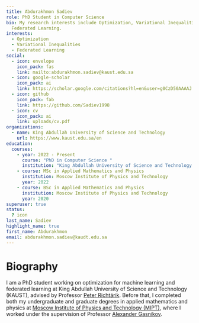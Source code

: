 ```yaml
---
title: Abdurakhmon Sadiev
role: PhD Student in Computer Science
bio: My research interests include Optimization, Variational Inequalities and
  Federated Learning.
interests:
  - Optimization
  - Variational Inequalities
  - Federated Learning
social:
  - icon: envelope
    icon_pack: fas
    link: mailto:abdurakhmon.sadiev@kaust.edu.sa
  - icon: google-scholar
    icon_pack: ai
    link: https://scholar.google.com/citations?hl=en&user=g0CzD50AAAAJ
  - icon: github
    icon_pack: fab
    link: https://github.com/Sadiev1998
  - icon: cv
    icon_pack: ai
    link: uploads/cv.pdf
organizations:
  - name: King Abdullah University of Science and Technology
    url: https://www.kaust.edu.sa/en
education:
  courses:
    - year: 2022 - Present
      course: "PhD in Computer Science "
      institution: "King Abdullah University of Science and Technology "
    - course: MSc in Applied Mathematics and Physics
      institution: Moscow Institute of Physics and Technology
      year: 2022
    - course: BSc in Applied Mathematics and Physics
      institution: Moscow Institute of Physics and Technology
      year: 2020
superuser: true
status:
  ? icon
last_name: Sadiev
highlight_name: true
first_name: Abdurakhmon
email: abdurakhmon.sadiev@kaudt.edu.sa
---
```

<h1>Biography</h1>

I am a PhD student working on optimization for machine learning
and federated learning at King Abdullah University of Science and Technology (KAUST), advised by Professor [Peter Richtárik](https://richtarik.org/).  Before that, I completed both my undergraduate and graduate degrees  in applied mathematics and physics at [Moscow Institute of Physics and Technology (MIPT)](https://mipt.ru/english/), where I worked under the supervision of Professor [Alexander Gasnikov](https://scholar.google.com/citations?user=AmeE8qkAAAAJ&hl=en).

